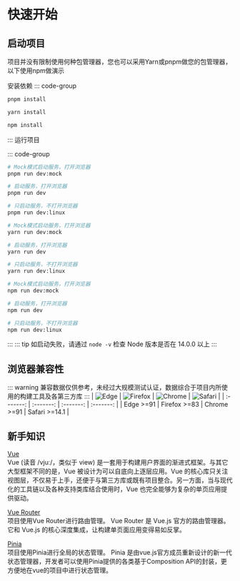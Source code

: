 # 快速开始

## 启动项目
项目并没有限制使用何种包管理器，您也可以采用Yarn或pnpm做您的包管理器，以下使用npm做演示

安装依赖
::: code-group
```sh [pnpm]
pnpm install
```

```sh [yarn]
yarn install
```

```sh [npm]
npm install
```
:::
运行项目

::: code-group
```sh [pnpm]
# Mock模式启动服务，打开浏览器
pnpm run dev:mock

# 启动服务，打开浏览器
pnpm run dev

# 只启动服务，不打开浏览器
pnpm run dev:linux
```

```sh [yarn]
# Mock模式启动服务，打开浏览器
yarn run dev:mock

# 启动服务，打开浏览器
yarn run dev

# 只启动服务，不打开浏览器
yarn run dev:linux
```

```sh [npm]
# Mock模式启动服务，打开浏览器
npm run dev:mock

# 启动服务，打开浏览器
npm run dev

# 只启动服务，不打开浏览器
npm run dev:linux
```
:::
::: tip
如启动失败，请通过 `node -v` 检查 Node 版本是否在 14.0.0 以上
:::

## 浏览器兼容性
::: warning
兼容数据仅供参考，未经过大规模测试认证，数据综合于项目内所使用的构建工具及各第三方库
:::
| <img src="https://raw.githubusercontent.com/alrra/browser-logos/master/src/edge/edge_48x48.png" alt="Edge" style="display: inline;" /> | <img src="https://raw.githubusercontent.com/alrra/browser-logos/master/src/firefox/firefox_48x48.png" alt="Firefox" style="display: inline;" /> | <img src="https://raw.githubusercontent.com/alrra/browser-logos/master/src/chrome/chrome_48x48.png" alt="Chrome" style="display: inline;" /> | <img src="https://raw.githubusercontent.com/alrra/browser-logos/master/src/safari/safari_48x48.png" alt="Safari" style="display: inline;" /> |
| :-------: | :-------: | :-------: | :-------: |
| Edge >=91 | Firefox >=83 | Chrome >=91 | Safari >=14.1 |

## 新手知识
[Vue](https://cn.vuejs.org)  
Vue (读音 /vjuː/，类似于 view) 是一套用于构建用户界面的渐进式框架。与其它大型框架不同的是，Vue 被设计为可以自底向上逐层应用。Vue 的核心库只关注视图层，不仅易于上手，还便于与第三方库或既有项目整合。另一方面，当与现代化的工具链以及各种支持类库结合使用时，Vue 也完全能够为复杂的单页应用提供驱动。

[Vue Router](https://router.vuejs.org/zh)  
项目使用Vue Router进行路由管理。 Vue Router 是 Vue.js 官方的路由管理器。它和 Vue.js 的核心深度集成，让构建单页面应用变得易如反掌。

[Pinia](https://pinia.vuejs.org/zh)  
项目使用Pinia进行全局的状态管理。 Pinia 是由vue.js官方成员重新设计的新一代状态管理器，开发者可以使用Pinia提供的各类基于Composition API的封装，更方便地在vue的项目中进行状态管理。